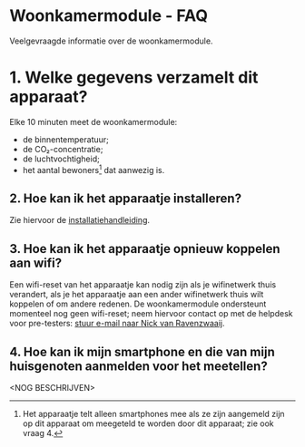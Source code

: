 # Woonkamermodule - FAQ

Veelgevraagde informatie over de woonkamermodule.

# 1. Welke gegevens verzamelt dit apparaat?

Elke 10 minuten meet de woonkamermodule:
- de binnentemperatuur;
- de CO₂-concentratie;
- de luchtvochtigheid;
- het aantal bewoners[^1] dat aanwezig is.

[^1]: Het apparaatje telt alleen smartphones mee als ze zijn aangemeld zijn op dit apparaat om meegeteld te worden door dit apparaat; zie ook vraag 4.

## 2. Hoe kan ik het apparaatje installeren?

Zie hiervoor de [installatiehandleiding](../../installation/).

## 3. Hoe kan ik het apparaatje opnieuw koppelen aan wifi?

Een wifi-reset van het apparaatje kan nodig zijn als je wifinetwerk thuis verandert, als je het apparaatje aan een ander wifinetwerk thuis wilt koppelen of om andere redenen. De woonkamermodule ondersteunt momenteel nog geen wifi-reset; neem hiervoor contact op met de helpdesk voor pre-testers: [stuur e-mail naar Nick van Ravenzwaaij](mailto:n.van.ravenzwaaij@windesheim.nl).

## 4. Hoe kan ik mijn smartphone en die van mijn huisgenoten aanmelden voor het meetellen?

\<NOG BESCHRIJVEN\>